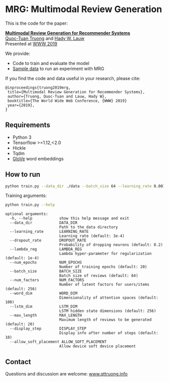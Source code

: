 # MRG: Multimodal Review Generation

This is the code for the paper:

**[Multimodal Review Generation for Recommender Systems](https://drive.google.com/file/d/12RSrAxp9O5YPPoazoAu5Frc-c0X4Rtyq)**
<br>
[Quoc-Tuan Truong](http://www.qttruong.info/) and [Hady W. Lauw](http://www.hadylauw.com/)
<br>
Presented at [WWW 2019](https://www2019.thewebconf.org/)

We provide:

- Code to train and evaluate the model
- [Sample data](http://static.preferred.ai/mrg/data.zip) to run an experiment with MRG

If you find the code and data useful in your research, please cite:

```
@inproceedings{truong2019mrg,
 title={Multimodal Review Generation for Recommender Systems},
 author={Truong, Quoc-Tuan and Lauw, Hady W},
 booktitle={The World Wide Web Conference, {WWW} 2019}
 year={2019},
}
```

## Requirements

- Python 3
- Tensorflow >=1.12,<2.0
- Hickle
- Tqdm
- [GloVe](https://nlp.stanford.edu/projects/glove/) word embeddings

## How to run

```bash
python train.py --data_dir ./data --batch_size 64 --learning_rate 0.001 --num_epochs 20
```

Training arguments:

```bash
python train.py --help
```
```
optional arguments:
  -h, --help            show this help message and exit
  --data_dir            DATA_DIR
                        Path to the data directory
  --learning_rate       LEARNING_RATE
                        Learning rate (default: 3e-4)
  --dropout_rate        DROPOUT_RATE
                        Probability of dropping neurons (default: 0.2)
  --lambda_reg          LAMBDA_REG
                        Lambda hyper-parameter for regularization (default: 1e-4)
  --num_epochs          NUM_EPOCHS
                        Number of training epochs (default: 20)
  --batch_size          BATCH_SIZE
                        Batch size of reviews (default: 64)
  --num_factors         NUM_FACTORS
                        Number of latent factors for users/items (default: 256)              
  --word_dim            WORD_DIM
                        Dimensionality of attention spaces (default: 100)
  --lstm_dim            LSTM_DIM
                        LSTM hidden state dimensions (default: 256)
  --max_length          MAX_LENGTH
                        Maximum length of reviews to be generated (default: 20)
  --display_step        DISPLAY_STEP
                        Display info after number of steps (default: 10)
  --allow_soft_placement ALLOW_SOFT_PLACEMENT
                        Allow device soft device placement
```

## Contact
Questions and discussion are welcome: www.qttruong.info